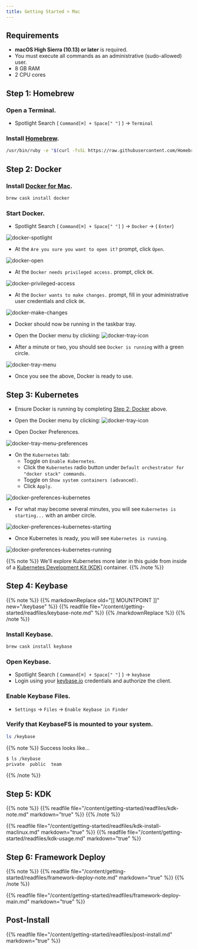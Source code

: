 ```yaml
---
title: Getting Started > Mac
---
```


## Requirements

- **macOS High Sierra (10.13) or later** is required.
- You must execute all commands as an administrative (sudo-allowed) user.
- 8 GB RAM
- 2 CPU cores


## Step 1: Homebrew

### Open a Terminal.

- Spotlight Search ( `Command[⌘] + Space[" "]` ) -> `Terminal`

### Install [Homebrew](https://brew.sh/).

```bash
/usr/bin/ruby -e "$(curl -fsSL https://raw.githubusercontent.com/Homebrew/install/master/install)"
```


## Step 2: Docker

### Install [Docker for Mac](https://docs.docker.com/docker-for-mac/release-notes/).

```bash
brew cask install docker
```

### Start Docker.

- Spotlight Search ( `Command[⌘] + Space[" "]` ) -> `Docker` -> ( `Enter`)

![docker-spotlight](/images/docker-spotlight.png)

- At the `Are you sure you want to open it?` prompt, click `Open`.

![docker-open](/images/docker-open.png)

- At the `Docker needs privileged access.` prompt, click `OK`.

![docker-privileged-access](/images/docker-privileged-access.png)

- At the `Docker wants to make changes.` prompt, fill in your administrative user credentials and click `OK`.

![docker-make-changes](/images/docker-make-changes.png)

- Docker should now be running in the taskbar tray.

- Open the Docker menu by clicking: ![docker-tray-icon](/images/docker-tray-icon.png)

- After a minute or two, you should see `Docker is running` with a green circle.

![docker-tray-menu](/images/docker-tray-menu.png)

- Once you see the above, Docker is ready to use.


## Step 3: Kubernetes

- Ensure Docker is running by completing [Step 2: Docker](#step-2-docker) above.

- Open the Docker menu by clicking: ![docker-tray-icon](/images/docker-tray-icon.png)

- Open Docker Preferences.

![docker-tray-menu-preferences](/images/docker-tray-menu-preferences.png)

- On the `Kubernetes` tab:
  - Toggle on `Enable Kubernetes`.
  - Click the `Kubernetes` radio button under `Default orchestrator for "docker stack" commands`.
  - Toggle on `Show system containers (advanced)`.
  - Click `Apply`.

![docker-preferences-kubernetes](/images/docker-preferences-kubernetes.png)

- For what may become several minutes, you will see `Kubernetes is starting...` with an amber circle.

![docker-preferences-kubernetes-starting](/images/docker-preferences-kubernetes-starting.png)

- Once Kubernetes is ready, you will see `Kubernetes is running`.

![docker-preferences-kubernetes-running](/images/docker-preferences-kubernetes-running.png)

{{% note %}}
We'll explore Kubernetes more later in this guide from inside of a
[Kubernetes Development Kit (KDK)](https://github.com/cisco-sso/kdk) container.
{{% /note %}}


## Step 4: Keybase

{{% note %}}
{{% markdownReplace old="[[ MOUNTPOINT ]]" new="/keybase" %}}
{{% readfile file="/content/getting-started/readfiles/keybase-note.md" %}}
{{% /markdownReplace %}}
{{% /note %}}

### Install Keybase.

```bash
brew cask install keybase
```

### Open Keybase.

- Spotlight Search ( `Command[⌘] + Space[" "]` ) -> `keybase`
- Login using your [keybase.io](https://keybase.io/) credentials and authorize the client.

### Enable Keybase Files.

- `Settings` -> `Files` -> `Enable Keybase in Finder`

### Verify that KeybaseFS is mounted to your system.

```bash
ls /keybase
```

{{% note %}}
Success looks like...
```bash
$ ls /keybase
private  public  team
```
{{% /note %}}


## Step 5: KDK

{{% note %}}
{{% readfile file="/content/getting-started/readfiles/kdk-note.md" markdown="true" %}}
{{% /note %}}

{{% readfile file="/content/getting-started/readfiles/kdk-install-maclinux.md" markdown="true" %}}
{{% readfile file="/content/getting-started/readfiles/kdk-usage.md" markdown="true" %}}


## Step 6: Framework Deploy

{{% note %}}
{{% readfile file="/content/getting-started/readfiles/framework-deploy-note.md" markdown="true" %}}
{{% /note %}}

{{% readfile file="/content/getting-started/readfiles/framework-deploy-main.md" markdown="true" %}}


## Post-Install

{{% readfile file="/content/getting-started/readfiles/post-install.md" markdown="true" %}}
